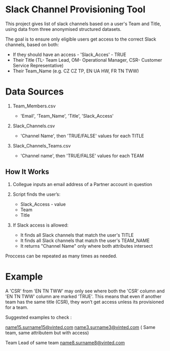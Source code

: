 # Slack Channel Provisioning Tool

This project gives list of slack channels based on a user's Team and Title, using data from three anonymised structured datasets.


The goal is to ensure only eligible users get access to the correct Slack channels, based on both:
- If they should have an access - 'Slack_Acces' - TRUE
- Their Title (TL- Team Lead, OM- Operational Manager, CSR- Customer Service Representative)
- Their Team_Name (e.g. CZ CZ TP, EN UA HW, FR TN TWW)


# Data Sources

1. Team_Members.csv
   - 'Email', 'Team_Name', 'Title', 'Slack_Access'

2. Slack_Channels.csv
   - 'Channel Name', then 'TRUE/FALSE' values for each TITLE

3. Slack_Channels_Teams.csv
   - 'Channel name', then 'TRUE/FALSE' values for each TEAM

## How It Works

1. Collegue inputs an email address of a Partner account in question

2. Script finds the user’s:
   - Slack_Access -  value
   - Team
   - Title

3. If Slack access is allowed:
   - It finds all Slack channels that match the user's TITLE
   - It finds all Slack channels that match the user's TEAM_NAME
   - It returns "Channel Name" only where both attributes intersect

Proccess can be repeated as many times as needed.

# Example

A 'CSR' from 'EN TN TWW' may only see where both the 'CSR' column and 'EN TN TWW' column are marked 'TRUE'. This means that even if another team has the same title (CSR), they won’t get access unless its provisioned for a team. 

Suggested examples to check : 

name15.surname15@vinted.com 
name3.surname3@vinted.com ( Same team, same attributem but with access)

Team Lead of same team 
name8.surname8@vinted.com









